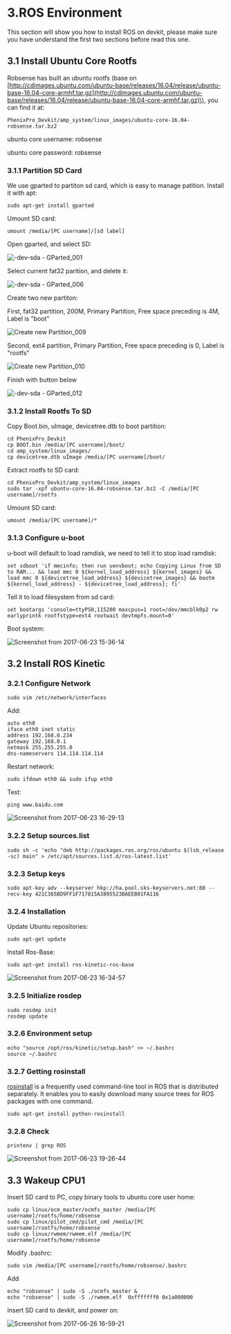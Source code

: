 # 3.ROS Environment

This section will show you how to install ROS on devkit, please make sure you have understand the first two sections before read this one.

## 3.1 Install Ubuntu Core Rootfs

Robsense has built an ubuntu rootfs \(base on [http://cdimages.ubuntu.com/ubuntu-base/releases/16.04/release/ubuntu-base-16.04-core-armhf.tar.gz](http://cdimages.ubuntu.com/ubuntu-base/releases/16.04/release/ubuntu-base-16.04-core-armhf.tar.gz)\), you can find it at:

```text
PhenixPro_Devkit/amp_system/linux_images/ubuntu-core-16.04-robsense.tar.bz2
```

ubuntu core username: robsense

ubuntu core password: robsense

### 3.1.1 Partition SD Card

We use gparted to partiton sd card, which is easy to manage patition. Install it with apt:

```text
sudo apt-get install gparted
```

Umount SD card:

```text
umount /media/[PC username]/[sd label]
```

Open gparted, and select SD:

![-dev-sda - GParted\_001](../../.gitbook/assets/-dev-sda%20-%20GParted_001.png)

Select current fat32 parition, and delete it:

![-dev-sda - GParted\_006](../../.gitbook/assets/-dev-sda%20-%20GParted_006.png)

Create two new partiton:

First, fat32 partition, 200M, Primary Partition, Free space preceding is 4M, Label is "boot"

![Create new Partition\_009](../../.gitbook/assets/Create%20new%20Partition_009.png)

Second, ext4 partition, Primary Partition, Free space preceding is 0, Label is "rootfs"

![Create new Partition\_010](../../.gitbook/assets/Create%20new%20Partition_010.png)

Finish with button below

![-dev-sda - GParted\_012](../../.gitbook/assets/-dev-sda%20-%20GParted_012.png)

### 3.1.2 Install Rootfs To SD

Copy Boot.bin, uImage, devicetree.dtb to boot partition:

```text
cd PhenixPro_Devkit
cp BOOT.bin /media/[PC username]/boot/
cd amp_system/linux_images/
cp devicetree.dtb uImage /media/[PC username]/boot/
```

Extract rootfs to SD card:

```text
cd PhenixPro_Devkit/amp_system/linux_images
sudo tar -xpf ubuntu-core-16.04-robsense.tar.bz2 -C /media/[PC username]/rootfs
```

Umount SD card:

```text
umount /media/[PC username]/*
```

### 3.1.3 Configure u-boot

u-boot will default to load ramdisk, we need to tell it to stop load ramdisk:

```text
set sdboot 'if mmcinfo; then run uenvboot; echo Copying Linux from SD to RAM... && load mmc 0 ${kernel_load_address} ${kernel_images} && load mmc 0 ${devicetree_load_address} ${devicetree_images} && bootm ${kernel_load_address} - ${devicetree_load_address}; fi'
```

Tell it to load filesystem from sd card:

```text
set bootargs 'console=ttyPS0,115200 maxcpus=1 root=/dev/mmcblk0p2 rw earlyprintk rootfstype=ext4 rootwait devtmpfs.mount=0'
```

Boot system:

![Screenshot from 2017-06-23 15-36-14](../../.gitbook/assets/Screenshot%20from%202017-06-23%2015-36-14.png)

## 3.2 Install ROS Kinetic

### 3.2.1 Configure Network

```text
sudo vim /etc/network/interfaces
```

Add:

```text
auto eth0
iface eth0 inet static
address 192.168.0.234
gateway 192.168.0.1
netmask 255.255.255.0
dns-nameservers 114.114.114.114
```

Restart network:

```text
sudo ifdown eth0 && sudo ifup eth0
```

Test:

```text
ping www.baidu.com
```

![Screenshot from 2017-06-23 16-29-13](../../.gitbook/assets/Screenshot%20from%202017-06-23%2016-29-13.png)

### 3.2.2 Setup sources.list

```text
sudo sh -c 'echo "deb http://packages.ros.org/ros/ubuntu $(lsb_release -sc) main" > /etc/apt/sources.list.d/ros-latest.list'
```

### 3.2.3 Setup keys

```text
sudo apt-key adv --keyserver hkp://ha.pool.sks-keyservers.net:80 --recv-key 421C365BD9FF1F717815A3895523BAEEB01FA116
```

### 3.2.4 Installation

Update Ubuntu repositories:

```text
sudo apt-get update
```

Install Ros-Base:

```text
sudo apt-get install ros-kinetic-ros-base
```

![Screenshot from 2017-06-23 16-34-57](../../.gitbook/assets/Screenshot%20from%202017-06-23%2016-34-57.png)

### 3.2.5 Initialize rosdep

```text
sudo rosdep init
rosdep update
```

### 3.2.6 Environment setup

```text
echo "source /opt/ros/kinetic/setup.bash" >> ~/.bashrc
source ~/.bashrc
```

### 3.2.7 Getting rosinstall

[rosinstall](http://wiki.ros.org/rosinstall) is a frequently used command-line tool in ROS that is distributed separately. It enables you to easily download many source trees for ROS packages with one command.

```text
sudo apt-get install python-rosinstall
```

### 3.2.8 Check

```text
printenv | grep ROS
```

![Screenshot from 2017-06-23 19-26-44](../../.gitbook/assets/Screenshot%20from%202017-06-23%2019-26-44.png)

## 3.3 Wakeup CPU1

Insert SD card to PC, copy binary tools to ubuntu core user home:

```text
sudo cp linux/ocm_master/ocmfs_master /media/[PC username]/rootfs/home/robsense
sudo cp linux/pilot_cmd/pilot_cmd /media/[PC username]/rootfs/home/robsense
sudo cp linux/rwmem/rwmem.elf /media/[PC username]/rootfs/home/robsense
```

Modify .bashrc:

```text
sudo vim /media/[PC username]/rootfs/home/robsense/.bashrc
```

Add

```text
echo "robsense" | sudo -S ./ocmfs_master &
echo "robsense" | sudo -S ./rwmem.elf  0xfffffff0 0x1a000000
```

Insert SD card to devkit, and power on:

![Screenshot from 2017-06-26 16-59-21](../../.gitbook/assets/Screenshot%20from%202017-06-26%2016-59-21.png)

